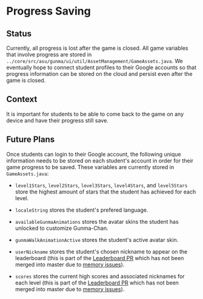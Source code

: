 # Progress Saving

## Status

Currently, all progress is lost after the game is closed. All game variables that involve progress are stored in `../core/src/asu/gunma/ui/util/AssetManagement/GameAssets.java`.
We eventually hope to connect student profiles to their Google accounts so that progress information can be stored on the cloud 
and persist even after the game is closed.

## Context

It is important for students to be able to come back to the game on any device and have their progress still save.

## Future Plans

Once students can login to their Google account, the following unique information needs to be stored on 
each student's account in order for their game progress to be saved. These variables are currently stored in `GameAssets.java`:

- `level1Stars`, `level2Stars`, `level3Stars`, `level4Stars`, and `level5Stars` store the highest amount of stars that
the student has achieved for each level.

- `localeString` stores the student's prefered language.

- `availableGunmaAnimations` stores the avatar skins the student has unlocked to customize Gunma-Chan.

- `gunmaWalkAnimationActive` stores the student's active avatar skin.

- `userNickname` stores the student's chosen nickname to appear on the leaderboard (this is part of the [Leaderboard PR](https://github.com/sjodon/GunmaChanProject/pull/6) which has not been merged into master due to [memory issues](issue_list.md#overloading-the-memory-capacity)).

- `scores` stores the current high scores and associated nicknames for each level (this is part of the [Leaderboard PR](https://github.com/sjodon/GunmaChanProject/pull/6) which has not been merged into master due to [memory issues](issue_list.md#overloading-the-memory-capacity)).
